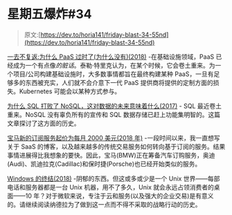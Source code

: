 # 星期五爆炸#34

> 原文:[https://dev.to/horia141/friday-blast-34-55nd](https://dev.to/horia141/friday-blast-34-55nd)

[一去不复返:为什么 PaaS 过时了(为什么没有)(2018)](https://bravenewgeek.com/there-and-back-again-why-paas-is-passe-and-why-its-not/) -在基础设施领域，PaaS 已经成为一个有点像*的脏话*。泰勒·特里克认为，在某个时候，它会卷土重来。为一个项目/公司构建基础设施时，大多数事情都旨在最终构建某种 PaaS，一旦有足够多的东西被充实，人们就不会介意下一代 PaaS 提供商将提供的定制方面的损失。Kubernetes 可能会以某种方式参与。

[为什么 SQL 打败了 NoSQL，这对数据的未来意味着什么(2017)](https://blog.timescale.com/why-sql-beating-nosql-what-this-means-for-future-of-data-time-series-database-348b777b847a) - SQL 最近卷土重来。NoSQL 没有辜负所有的宣传和 SQL 数据存储已赶上功能集明智的。这篇文章探讨了这方面的历史。

[宝马新的订阅服务起价为每月 2000 美元(2018 年)](https://www.theverge.com/2018/4/4/17199532/bmw-subscription-service-nashville) -一段时间以来，我一直想写关于 SaaS 的博客，以及越来越多的传统交易服务如何转向基于订阅的服务。结果事情进展得比我想象的要快。因此，宝马(BMW)正在筹备汽车订购服务，奥迪(Audi)、凯迪拉克(Cadillac)和保时捷(Porsche)也已经开始类似的服务。

[Windows 的终结(2018)](https://stratechery.com/2018/the-end-of-windows/) -阴郁的东西。但这或多或少是一个 Unix 世界——每部电话和服务器都是一台 Unix 机器，用不了多久，Unix 就会永远占领消费者的桌面——10 年？对于微软来说，专注于云和服务(以及强大的企业交易)是有意义的。请继续阅读纳德拉为了做到这一点而不得不采取的战略行动的历史。